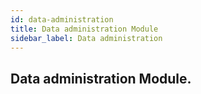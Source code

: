 ```yaml
---
id: data-administration
title: Data administration Module
sidebar_label: Data administration
---
```

## Data administration Module.
